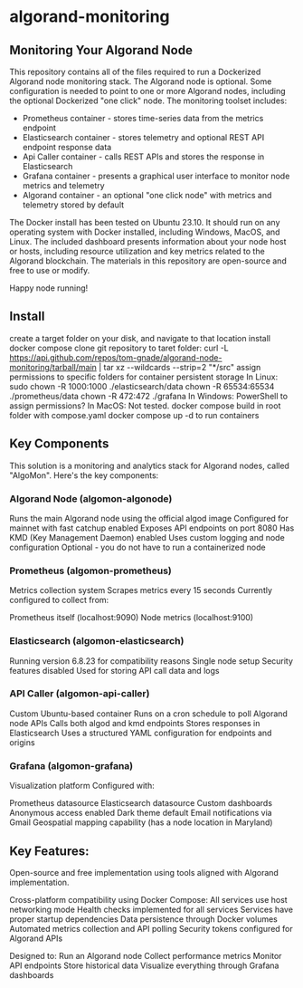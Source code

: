 # algorand-monitoring

## Monitoring Your Algorand Node

This repository contains all of the files required to run a Dockerized Algorand node monitoring stack. The Algorand node is optional. Some configuration is needed to point to one or more Algorand nodes, including the optional Dockerized "one click" node. The monitoring toolset includes:
- Prometheus container - stores time-series data from the metrics endpoint
- Elasticsearch container - stores telemetry and optional REST API endpoint response data
- Api Caller container - calls REST APIs and stores the response in Elasticsearch
- Grafana container - presents a graphical user interface to monitor node metrics and telemetry
- Algorand container - an optional "one click node" with metrics and telemetry stored by default

The Docker install has been tested on Ubuntu 23.10. It should run on any operating system with Docker installed, including Windows, MacOS, and Linux. The included dashboard presents information about your node host or hosts, including resource utilization and key metrics related to the Algorand blockchain. The materials in this repository are open-source and free to use or modify.

Happy node running!

## Install
create a target folder on your disk, and navigate to that location
install docker compose
clone git repository to taret folder:
   curl -L https://api.github.com/repos/tom-gnade/algorand-node-monitoring/tarball/main | tar xz --wildcards --strip=2 "*/src"
assign permissions to specific folders for container persistent storage
   In Linux:
      sudo chown -R 1000:1000 ./elasticsearch/data
      chown -R 65534:65534 ./prometheus/data
      chown -R 472:472 ./grafana
   In Windows:
      PowerShell to assign permissions?
   In MacOS:
      Not tested.
docker compose build in root folder with compose.yaml
docker compose up -d to run containers


## Key Components

This solution is a monitoring and analytics stack for Algorand nodes, called "AlgoMon". Here's the key components:

### Algorand Node (algomon-algonode)

Runs the main Algorand node using the official algod image
Configured for mainnet with fast catchup enabled
Exposes API endpoints on port 8080
Has KMD (Key Management Daemon) enabled
Uses custom logging and node configuration
Optional - you do not have to run a containerized node

### Prometheus (algomon-prometheus)

Metrics collection system
Scrapes metrics every 15 seconds
Currently configured to collect from:

Prometheus itself (localhost:9090)
Node metrics (localhost:9100)

### Elasticsearch (algomon-elasticsearch)

Running version 6.8.23 for compatibility reasons
Single node setup
Security features disabled
Used for storing API call data and logs

### API Caller (algomon-api-caller)

Custom Ubuntu-based container
Runs on a cron schedule to poll Algorand node APIs
Calls both algod and kmd endpoints
Stores responses in Elasticsearch
Uses a structured YAML configuration for endpoints and origins

### Grafana (algomon-grafana)

Visualization platform
Configured with:

Prometheus datasource
Elasticsearch datasource
Custom dashboards
Anonymous access enabled
Dark theme default
Email notifications via Gmail
Geospatial mapping capability (has a node location in Maryland)

## Key Features:

Open-source and free implementation using tools aligned with Algorand implementation.

Cross-platform compatibility using Docker Compose:
   All services use host networking mode
   Health checks implemented for all services
   Services have proper startup dependencies
   Data persistence through Docker volumes
   Automated metrics collection and API polling
   Security tokens configured for Algorand APIs

Designed to:
   Run an Algorand node
   Collect performance metrics
   Monitor API endpoints
   Store historical data
   Visualize everything through Grafana dashboards